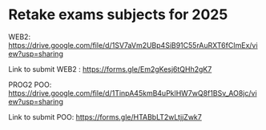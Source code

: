 # Retake exams subjects for 2025

WEB2: <https://drive.google.com/file/d/1SV7aVm2UBp4SiB91C55rAuRXT6fCImEx/view?usp=sharing>

Link to submit WEB2 : <https://forms.gle/Em2gKesj6tQHh2gK7>


PROG2 POO: https://drive.google.com/file/d/1TinpA45kmB4uPklHW7wQ8f1BSv_AO8jc/view?usp=sharing

Link to submit POO: https://forms.gle/HTABbLT2wLtjjZwk7
